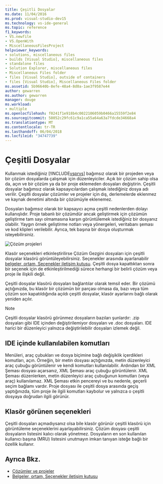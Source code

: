 ```yaml
---
title: Çeşitli Dosyalar
ms.date: 11/04/2016
ms.prod: visual-studio-dev15
ms.technology: vs-ide-general
ms.topic: reference
f1_keywords:
- VS.newfile
- VS.OpenWith
- MiscellaneousFilesProject
helpviewer_keywords:
- solutions, miscellaneous files
- builds [Visual Studio], miscellaneous files
- standalone files
- Solution Explorer, miscellaneous files
- Miscellaneous Files folder
- files [Visual Studio], outside of containers
- files [Visual Studio], Miscellaneous Files folder
ms.assetid: 5b96640b-8efe-48a4-8d0a-1ae3f9587e44
author: gewarren
ms.author: gewarren
manager: douge
ms.workload:
- multiple
ms.openlocfilehash: f0241f1e918b4c0022106059b0466a15559f2e84
ms.sourcegitcommit: 58052c29fc61c9a1ca55a64a63a7fdcde34668a4
ms.translationtype: MT
ms.contentlocale: tr-TR
ms.lasthandoff: 06/04/2018
ms.locfileid: "34747739"
---
```

# <a name="miscellaneous-files"></a>Çeşitli Dosyalar
Kullanmak istediğiniz [!INCLUDE[vsprvs](../../code-quality/includes/vsprvs_md.md)] bağımsız olarak bir projeden veya bir çözüm dosyalarda çalışmak için düzenleyiciler. Açık bir çözüm sahip olsa da, açın ve bir çözüm ya da bir proje eklemeden dosyaları değiştirin. Çeşitli dosyalar bağımsız olarak kapsayıcılardan çalışmak istediğiniz dosya adı verilir. Çeşitli dosyalar çözümler ve projeler için dış, derlemelerde eklenmez ve kaynak denetimi altında bir çözümüyle eklenemez.

 Dosyaları bağımsız olarak bir kapsayıcı açma çeşitli nedenlerden dolayı kullanışlıdır. Proje tabanlı bir çözümdür ancak geliştirmek için çözümün geliştirme tam sayı olmamasına karşın görüntülemek istediğiniz bir dosyanız olabilir. Yaygın örnek geliştirme notları veya yönergeleri, veritabanı şeması ve kod klipleri verilebilir. Ayrıca, tek başına bir dosya oluşturmak isteyebilirsiniz.

 ![Çözüm projeleri](../../ide/reference/media/projects_solutions_misc.gif)

 Klasör seçenekleri etkinleştirilirse Çözüm Gezgini dosyaları için çeşitli dosyalar klasörü görüntüleyebilirsiniz. Seçenekler arasında ayarlanabilir [belgeler, ortam, Seçenekler iletişim kutusu](../../ide/reference/documents-environment-options-dialog-box.md). Çeşitli dosya kapattıktan sonra bir seçenek için de etkinleştirilmediği sürece herhangi bir belirli çözüm veya proje ile ilişkili değil.

 Çeşitli dosyalar klasörü dosyaları bağlantılar olarak temsil eder. Bir çözümü açtığınızda, bu klasör bir çözümün bir parçası olmasa da, bazı veya tüm çözüm son kapatıldığında açıldı çeşitli dosyalar, klasör ayarlarını bağlı olarak yeniden açılır.

> [!NOTE]
> Çeşitli dosyalar klasörü görünmez dosyaların bazıları şunlardır: .zip dosyaları gibi IDE içinden değiştirilemiyor dosyaları ve .doc dosyaları. IDE harici bir düzenleyici yalnızca değiştirilebilir dosyaları izlemek değil.


## <a name="commands-available-in-the-ide"></a>IDE içinde kullanılabilen komutları
 Menüleri, araç çubukları ve dosya biçimine bağlı değişiklik içerdikleri komutları, açın. Örneğin, bir metin dosyası açtığınızda, metin düzenleyici araç çubuğu görüntülenir ve kendi komutları kullanılabilir. Ardından bir XML Şeması dosyası açarsanız, XML Şeması araç çubuğu görüntülenir. XML Şeması düzenlerken, metin düzenleyici araç çubuğunun komutları (veya araç) kullanılamaz. XML Şeması etkin pencereyi ve bu nedenle, geçerli seçim bağlamı vardır. Proje dosyası ile çeşitli dosya arasında geçiş yaptığınızda, tüm proje ile ilgili komutları kaybolur ve yalnızca o çeşitli dosyaya doğrudan ilgili görünür.

## <a name="folder-display-options"></a>Klasör görünen seçenekleri
 Çeşitli dosyaları açmadıysanız olsa bile klasör görünür çeşitli klasörü için görüntüleme seçeneklerini ayarlayabilirsiniz. Çözüm dosyası çeşitli dosyaların listesini kalıcı olarak yönetmez. Dosyaların en son kullanılan kullanıcı başına (MRU) listesini unutmayın imkan tanıyan isteğe bağlı bir özellik kullanır.

## <a name="see-also"></a>Ayrıca Bkz.

- [Çözümler ve projeler](../../ide/solutions-and-projects-in-visual-studio.md)
- [Belgeler, ortam, Seçenekler iletişim kutusu](../../ide/reference/documents-environment-options-dialog-box.md)